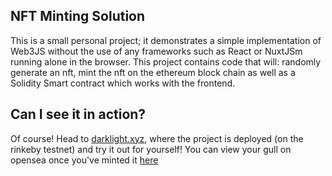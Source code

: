 ## NFT Minting Solution
This is a small personal project; it demonstrates a simple implementation of Web3JS without the use of any frameworks such as React or NuxtJSm running alone in the browser. This project contains code that will: randomly generate an nft, mint the nft on the ethereum block chain as well as a Solidity Smart contract which works with the frontend.

## Can I see it in action?
Of course! Head to <a href="https://darklight.xyz"> darklight.xyz</a>, where the project is deployed (on the rinkeby testnet) and try it out for yourself! You can view your gull on opensea once you've minted it <a href="https://testnets.opensea.io/assets/0xd5b0bdcbf9bf1fadb2d57228ca4bd5b969839810/"> here </a>
